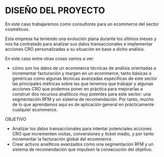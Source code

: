 # DISEÑO DEL PROYECTO
En este caso trabajaremos como consultores para un ecommerce del sector cosméticos.

Esta empresa ha teniendo una evolución plana durante los últimos meses y nos ha contratado para analizar sus datos transaccionales e implementar acciones CRO personalizadas a su situación en base a dicho análisis.

En este caso entre otras cosas vamos a ver:

- cómo son los datos de un ecommerce
técnicas de análisis orientadas a incrementar facturación y margen en un ecommerce, tanto básicas o genéricas como algunas técnicas avanzadas específicas de este sector
las principales métricas sobre las que tenemos que trabajar y algunas acciones CRO que podemos poner en práctica para mejorarlas
a construir dos recursos analíticos muy potentes para este sector: una segmentación RFM y un sistema de recomendación.
Por tanto, mucho de lo que aprendamos aquí es de aplicación general en prácticamente cualquier ecommerce.

OBJETIVO
- Analizar los datos transaccionales para intentar potenciales acciones CRO que incrementen visitas, conversiones y ticket medio, y por tanto incrementar la facturación global del ecommerce.
- Crear activos analíticos avanzados como una segmentación RFM y un sistema de recomendación que impulsen la consecución del objetivo.
